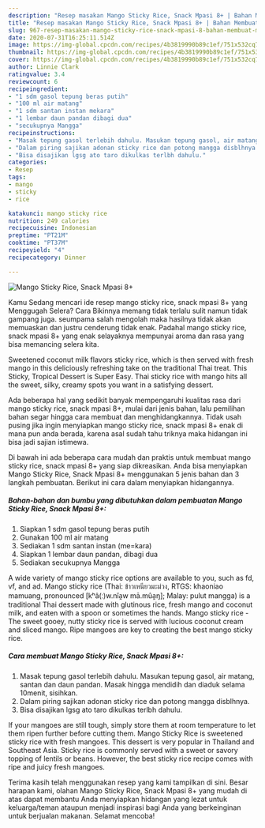 ```yaml
---
description: "Resep masakan Mango Sticky Rice, Snack Mpasi 8+ | Bahan Membuat Mango Sticky Rice, Snack Mpasi 8+ Yang Bisa Manjain Lidah"
title: "Resep masakan Mango Sticky Rice, Snack Mpasi 8+ | Bahan Membuat Mango Sticky Rice, Snack Mpasi 8+ Yang Bisa Manjain Lidah"
slug: 967-resep-masakan-mango-sticky-rice-snack-mpasi-8-bahan-membuat-mango-sticky-rice-snack-mpasi-8-yang-bisa-manjain-lidah
date: 2020-07-31T16:25:11.514Z
image: https://img-global.cpcdn.com/recipes/4b3819990b89c1ef/751x532cq70/mango-sticky-rice-snack-mpasi-8-foto-resep-utama.jpg
thumbnail: https://img-global.cpcdn.com/recipes/4b3819990b89c1ef/751x532cq70/mango-sticky-rice-snack-mpasi-8-foto-resep-utama.jpg
cover: https://img-global.cpcdn.com/recipes/4b3819990b89c1ef/751x532cq70/mango-sticky-rice-snack-mpasi-8-foto-resep-utama.jpg
author: Linnie Clark
ratingvalue: 3.4
reviewcount: 6
recipeingredient:
- "1 sdm gasol tepung beras putih"
- "100 ml air matang"
- "1 sdm santan instan mekara"
- "1 lembar daun pandan dibagi dua"
- "secukupnya Mangga"
recipeinstructions:
- "Masak tepung gasol terlebih dahulu. Masukan tepung gasol, air matang, santan dan daun pandan. Masak hingga mendidih dan diaduk selama 10menit, sisihkan."
- "Dalam piring sajikan adonan sticky rice dan potong mangga disblhnya."
- "Bisa disajikan lgsg ato taro dikulkas terlbh dahulu."
categories:
- Resep
tags:
- mango
- sticky
- rice

katakunci: mango sticky rice 
nutrition: 249 calories
recipecuisine: Indonesian
preptime: "PT21M"
cooktime: "PT37M"
recipeyield: "4"
recipecategory: Dinner

---
```



![Mango Sticky Rice, Snack Mpasi 8+](https://img-global.cpcdn.com/recipes/4b3819990b89c1ef/751x532cq70/mango-sticky-rice-snack-mpasi-8-foto-resep-utama.jpg)

Kamu Sedang mencari ide resep mango sticky rice, snack mpasi 8+ yang Menggugah Selera? Cara Bikinnya memang tidak terlalu sulit namun tidak gampang juga. seumpama salah mengolah maka hasilnya tidak akan memuaskan dan justru cenderung tidak enak. Padahal mango sticky rice, snack mpasi 8+ yang enak selayaknya mempunyai aroma dan rasa yang bisa memancing selera kita.

Sweetened coconut milk flavors sticky rice, which is then served with fresh mango in this deliciously refreshing take on the traditional Thai treat. This Sticky, Tropical Dessert is Super Easy. Thai sticky rice with mango hits all the sweet, silky, creamy spots you want in a satisfying dessert.

Ada beberapa hal yang sedikit banyak mempengaruhi kualitas rasa dari mango sticky rice, snack mpasi 8+, mulai dari jenis bahan, lalu pemilihan bahan segar hingga cara membuat dan menghidangkannya. Tidak usah pusing jika ingin menyiapkan mango sticky rice, snack mpasi 8+ enak di mana pun anda berada, karena asal sudah tahu triknya maka hidangan ini bisa jadi sajian istimewa.


Di bawah ini ada beberapa cara mudah dan praktis untuk membuat mango sticky rice, snack mpasi 8+ yang siap dikreasikan. Anda bisa menyiapkan Mango Sticky Rice, Snack Mpasi 8+ menggunakan 5 jenis bahan dan 3 langkah pembuatan. Berikut ini cara dalam menyiapkan hidangannya.

<!--inarticleads1-->

##### Bahan-bahan dan bumbu yang dibutuhkan dalam pembuatan Mango Sticky Rice, Snack Mpasi 8+:

1. Siapkan 1 sdm gasol tepung beras putih
1. Gunakan 100 ml air matang
1. Sediakan 1 sdm santan instan (me=kara)
1. Siapkan 1 lembar daun pandan, dibagi dua
1. Sediakan secukupnya Mangga


A wide variety of mango sticky rice options are available to you, such as fd, vf, and ad. Mango sticky rice (Thai: ข้าวเหนียวมะม่วง, RTGS: khaoniao mamuang, pronounced [kʰâ(ː)w.nǐa̯w mā.mûa̯ŋ]; Malay: pulut mangga) is a traditional Thai dessert made with glutinous rice, fresh mango and coconut milk, and eaten with a spoon or sometimes the hands. Mango sticky rice - The sweet gooey, nutty sticky rice is served with lucious coconut cream and sliced mango. Ripe mangoes are key to creating the best mango sticky rice. 

<!--inarticleads2-->

##### Cara membuat Mango Sticky Rice, Snack Mpasi 8+:

1. Masak tepung gasol terlebih dahulu. Masukan tepung gasol, air matang, santan dan daun pandan. Masak hingga mendidih dan diaduk selama 10menit, sisihkan.
1. Dalam piring sajikan adonan sticky rice dan potong mangga disblhnya.
1. Bisa disajikan lgsg ato taro dikulkas terlbh dahulu.


If your mangoes are still tough, simply store them at room temperature to let them ripen further before cutting them. Mango Sticky Rice is sweetened sticky rice with fresh mangoes. This dessert is very popular in Thailand and Southeast Asia. Sticky rice is commonly served with a sweet or savory topping of lentils or beans. However, the best sticky rice recipe comes with ripe and juicy fresh mangoes. 

Terima kasih telah menggunakan resep yang kami tampilkan di sini. Besar harapan kami, olahan Mango Sticky Rice, Snack Mpasi 8+ yang mudah di atas dapat membantu Anda menyiapkan hidangan yang lezat untuk keluarga/teman ataupun menjadi inspirasi bagi Anda yang berkeinginan untuk berjualan makanan. Selamat mencoba!
